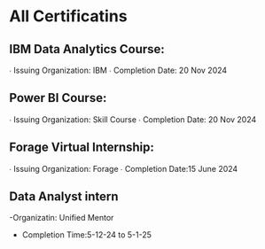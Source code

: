 # All Certificatins
 ## IBM Data Analytics Course:
   ∙	Issuing Organization: IBM
   ∙	Completion Date: 20 Nov 2024
  ## Power BI Course:
   ∙	Issuing Organization: Skill Course
   ∙	Completion Date: 20 Nov 2024
  ## Forage Virtual Internship:
   ∙	Issuing Organization: Forage
   ∙	Completion Date:15 June 2024
  ## Data Analyst intern
   -Organizatin: Unified Mentor
   - Completion Time:5-12-24 to 5-1-25

